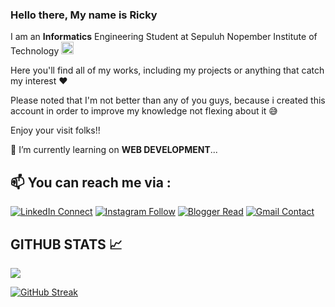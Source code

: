 ### Hello there, My name is Ricky

I am an **Informatics** Engineering Student at Sepuluh Nopember Institute of Technology <img src="https://media.giphy.com/media/cAcofT0wwuRnwZ8PGE/giphy.gif" width="20px">

Here you'll find all of my works, including my projects or anything that catch my interest ❤

Please noted that I'm not better than any of you guys, because i created this account in order to improve my knowledge not flexing about it 😅

Enjoy your visit folks!!

📙 I’m currently learning on **WEB DEVELOPMENT**...

## 📫 You can reach me via :

[![LinkedIn Connect](https://img.shields.io/badge/LinkedIn-0077B5?style=for-the-badge&logo=linkedin&logoColor=white)](https://www.linkedin.com/in/rickysupriyanto/)
[![Instagram Follow](https://img.shields.io/badge/Instagram-E4405F?style=for-the-badge&logo=instagram&logoColor=white)](https://www.instagram.com/ricky.s20_/)
[![Blogger Read](https://img.shields.io/badge/Blogger-FF5722?style=for-the-badge&logo=blogger&logoColor=white)](https://ricky-supriyanto-20.blogspot.com/)
[![Gmail Contact](https://img.shields.io/badge/Gmail-D14836?style=for-the-badge&logo=gmail&logoColor=white)](mailto:rickysupriyanto807@gmail.com)
<br>

## GITHUB STATS 📈

<p>
  <img src="https://github-readme-stats.vercel.app/api/top-langs/?username=rickys20&langs_count=8&theme=highcontrast&hide_border=true&layout=compact" />
</p>

[![GitHub Streak](https://streak-stats.demolab.com?user=rickys20)](https://git.io/streak-stats)
